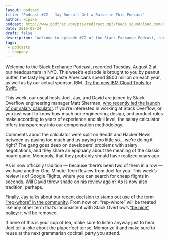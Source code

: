 ```yaml
---
layout: podcast
title: "Podcast #72 — Jay Doesn’t Get a Raise in This Podcast"
author: kcpike
podcast: http://www.podtrac.com/pts/redirect.mp3/feeds.soundcloud.com/stream/279635609-stack-exchange-stack-exchange-podcast-72-jay-doesnt-get-a-raise-in-this-podcast.mp3
date: 2016-08-24
draft: false
description: "Welcome to episode #72 of the Stack Exchange Podcast, recorded Tuesday, August 2 at our headquarters in NYC."
tags:
 - podcasts
 - company
---
```


Welcome to the Stack Exchange Podcast, recorded Tuesday, August 2 at our headquarters in NYC. This week’s episode is brought to you by peanut butter, the tasty legume paste Americans spend $800 million on each year, as well as by our actual sponsor, IBM. [Try the new IBM Cloud Tools for Swift.](https://developer.ibm.com/swift/?utm_source=blog&utm_medium=blog&utm_campaign=podcast) 

This week, our usual hosts Joel, Jay, and David are joined by Stack Overflow engineering manager Matt Sherman, [who recently led the launch of our salary calculator](https://blog.stackoverflow.com/2016/07/salary-transparency/). If you’re interested in working at Stack Overflow, or you just want to know how much our engineering, design, and product roles make according to years of experience and skill level, the salary calculator offers transparency into our compensation methodology. 

Comments about the calculator were split on Reddit and Hacker News between us paying too much and us paying too little so… we’re doing it right? The gang goes deep on developers’ problems with salary negotiations, and they share an epiphany about the meaning of the classic board game, Monopoly, that they probably should have realized years ago.

As is now officially tradition — because there’s been two of them in a row — we have another One-Minute Tech Review from Joel for you. This week’s review is of Google Flights, where you can search for cheap flights in seconds. Will David throw shade on his review again? As is now also tradition, perhaps. 

Finally, Jay talks about [our recent decision to stamp out use of the term “rep-whore” in the community](http://meta.stackexchange.com/questions/281787/it-s-time-to-retire-the-term-rep-whore). From now on, “rep-whore” will be treated like any other term that’s inconsistent with Stack Overflow’s [“be nice” policy](http://stackoverflow.com/help/be-nice): it will be removed. 

If none of this is your cup of tea, make sure to listen anyway just to hear Joel tell a joke about the pluperfect tense. Memorize it and make sure to reuse at the next grammarian cocktail party you attend.
